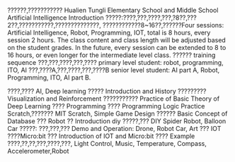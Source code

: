 
??????,???????????
Hualien Tungli Elementary School and Middle School Artificial Intelligence Introduction
?????:????,???,????,???,?8??,???2??,???????????,??????????????, ????????????8~16??,??????Four sessions: Artificial Intelligence, Robot, Programming, IOT,  total is 8 hours, every session 2 hours. The class content and class length will be adjusted based on the student grades. In the future, every session can be extended to 8 to 16 hours, or even longer for the intermediate level class.
?????? training sequence 
???,???,????,???,???? primary level student: robot, programming, ITO, AI
???,????A,???,????,???,????B senior level student: AI part A, Robot, Programming, ITO, AI part B.


????,???? AI, Deep learning
????? Introduction and History
????????? Visualization and Reinforcement
??????????? Practice of Basic Theory of Deep Learning
???? Programming
???? Programming Logic Practice
Scratch,??????? MIT Scratch, Simple Game Design
?????? Basic Concept of Database
??? Robot
?? Introduction 
diy ?????,??? DIY Spider Robot, Balloon Car
?????: ???,???,??? Demo and Operation: Drone, Robot Car, Art
??? IOT 
????Micro:bit ??? Introduction of IOT and Micro:bit
???? Example
????,??,??,???,????,???, Light Control, Music, Temperature, Compass, Accelerometer,Robot

